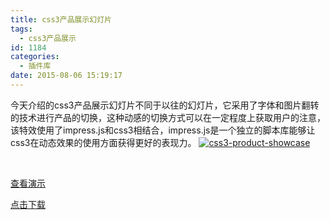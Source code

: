 ```yaml
---
title: css3产品展示幻灯片
tags:
  - css3产品展示
id: 1184
categories:
  - 插件库
date: 2015-08-06 15:19:17
---
```


今天介绍的css3产品展示幻灯片不同于以往的幻灯片，它采用了字体和图片翻转的技术进行产品的切换，这种动感的切换方式可以在一定程度上获取用户的注意，该特效使用了impress.js和css3相结合，impress.js是一个独立的脚本库能够让css3在动态效果的使用方面获得更好的表现力。
[![css3-product-showcase](http://www.npm8.com/wp-content/uploads/2015/08/css3-product-showcase-650x303.jpg)](http://www.npm8.com/wp-content/uploads/2015/08/css3-product-showcase.jpg)

&nbsp;

[查看演示](http://demo.grycheng.com/case/css3-product-showcase/)

[点击下载](http://www.npm8.com/wp-content/uploads/2015/08/css3-product-showcase.zip)